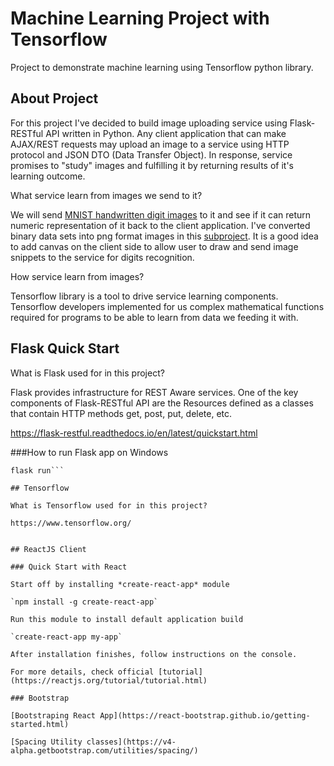 # Machine Learning Project with Tensorflow
Project to demonstrate machine learning using Tensorflow python library.

## About Project 

For this project I've decided to build image uploading service using Flask-RESTful API written in Python. Any client application that can make AJAX/REST requests may upload an image to a service using HTTP protocol and JSON DTO (Data Transfer Object). In response, service promises to "study" images and fulfilling it by returning results of it's learning outcome. 

What service learn from images we send to it?

We will send [MNIST handwritten digit images](http://yann.lecun.com/exdb/mnist/) to it and see if it can return numeric representation of it back to the client application. 
I've converted binary data sets into png format images in this [subproject](https://github.com/eduards-v/MNIST-data-sets-problems). 
It is a good idea to add canvas on the client side to allow user to draw and send image snippets to the service for digits recognition. 

How service learn from images? 

Tensorflow library is a tool to drive service learning components. Tensorflow developers implemented for us complex mathematical functions required for programs to be able to learn from data we feeding it with.



## Flask Quick Start

What is Flask used for in this project?

Flask provides infrastructure for REST Aware services. 
One of the key components of Flask-RESTful API are the Resources
defined as a classes that contain HTTP methods get, post, put, delete, etc.


https://flask-restful.readthedocs.io/en/latest/quickstart.html

###How to run Flask app on Windows
```set FLASK_APP=main.py
flask run```

## Tensorflow 

What is Tensorflow used for in this project?

https://www.tensorflow.org/


## ReactJS Client

### Quick Start with React

Start off by installing *create-react-app* module 

`npm install -g create-react-app`

Run this module to install default application build

`create-react-app my-app`

After installation finishes, follow instructions on the console.

For more details, check official [tutorial](https://reactjs.org/tutorial/tutorial.html)

### Bootstrap

[Bootstraping React App](https://react-bootstrap.github.io/getting-started.html)

[Spacing Utility classes](https://v4-alpha.getbootstrap.com/utilities/spacing/)